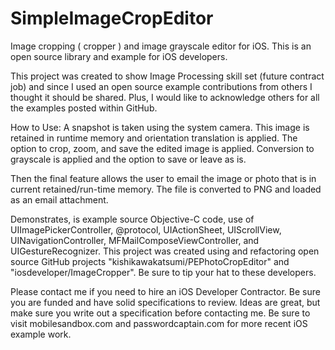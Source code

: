 SimpleImageCropEditor
=====================

Image cropping ( cropper ) and image grayscale editor for iOS. This is an open source library and example for iOS developers. 

This project was created to show Image Processing skill set (future contract job) and since I used an open source example contributions from others I thought it should be shared. Plus, I would like to acknowledge others for all the examples posted within GitHub.

How to Use: A snapshot is taken using the system camera. This image is retained in runtime memory and orientation translation is applied. The option to crop, zoom, and save the edited image is applied. Conversion to grayscale is applied and the option to save or leave as is. 

Then the final feature allows the user to email the image or photo that is in current retained/run-time memory. The file is converted to PNG and loaded as an email attachment. 

Demonstrates, is example source Objective-C code, use of UIImagePickerController, @protocol, UIActionSheet, UIScrollView, UINavigationController, MFMailComposeViewController, and UIGestureRecognizer. This project was created using and refactoring open source GitHub projects "kishikawakatsumi/PEPhotoCropEditor" and "iosdeveloper/ImageCropper". Be sure to tip your hat to these developers. 

Please contact me if you need to hire an iOS Developer Contractor. Be sure you are funded and have solid specifications to review.  Ideas are great, but make sure you write out a specification before contacting me.  Be sure to visit mobilesandbox.com and passwordcaptain.com for more recent iOS example work.  
